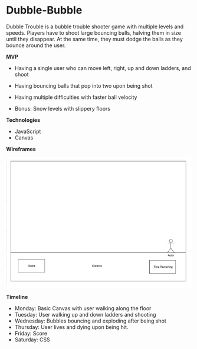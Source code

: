 # Dubble-Bubble

Dubble Trouble is a bubble trouble shooter game with multiple levels and speeds. Players have to shoot large bouncing balls, halving them in size until they disappear. At the same time, they must dodge the balls as they bounce around the user. 

**MVP**

  + Having a single user who can move left, right, up and down ladders, and shoot
  + Having bouncing balls that pop into two upon being shot
  + Having multiple difficulties with faster ball velocity
  
  + Bonus: Snow levels with slippery floors


**Technologies**

   + JavaScript
   + Canvas

**Wireframes**

![alt text](https://github.com/oliverzzzzaaa/Dubble-Bubble/blob/master/WireFrame.png)


**Timeline**

  + Monday: Basic Canvas with user walking along the floor
  + Tuesday: User walking up and down ladders and shooting 
  + Wednesday: Bubbles bouncing and exploding after being shot
  + Thursday: User lives and dying upon being hit.
  + Friday: Score
  + Saturday: CSS
